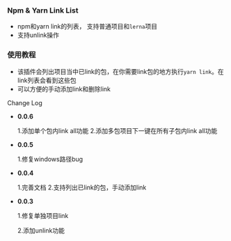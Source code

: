 ### Npm & Yarn Link List
* npm和yarn link的列表， 支持普通项目和`lerna`项目
* 支持unlink操作


### 使用教程
* 该插件会列出项目当中已link的包，在你需要link包的地方执行`yarn link`。在link列表会看到这些包
* 可以方便的手动添加link和删除link



Change Log

* **0.0.6**

    1.添加单个包内link all功能
    2.添加多包项目下一键在所有子包内link all功能
 

* **0.0.5**

    1.修复windows路径bug

* **0.0.4**

    1.完善文档
    2.支持列出已link的包，手动添加link


* **0.0.3**

    1.修复单独项目link

    2.添加unlink功能
